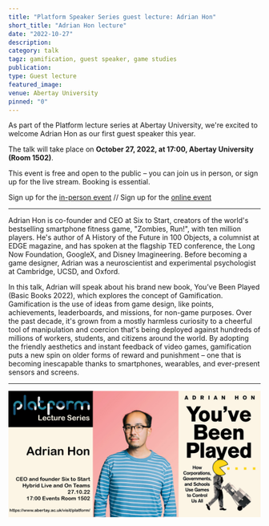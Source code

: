 ```yaml
---
title: "Platform Speaker Series guest lecture: Adrian Hon"
short_title: "Adrian Hon lecture"
date: "2022-10-27"
description:
category: talk
tagz: gamification, guest speaker, game studies
publication:
type: Guest lecture
featured_image:
venue: Abertay University
pinned: "0"
---
```


As part of the Platform lecture series at Abertay University, we're excited to welcome Adrian Hon as our first guest speaker this year.

The talk will take place on **October 27, 2022, at 17:00, Abertay University (Room 1502)**.

This event is free and open to the public – you can join us in person, or sign up for the live stream. Booking is essential.

Sign up for the [in-person event](https://www.eventbrite.co.uk/e/427801605117) // Sign up for the [online event](https://www.eventbrite.co.uk/e/429048324087)

---

Adrian Hon is co-founder and CEO at Six to Start, creators of the world's bestselling smartphone fitness game, "Zombies, Run!", with ten million players. He's author of A History of the Future in 100 Objects, a columnist at EDGE magazine, and has spoken at the flagship TED conference, the Long Now Foundation, GoogleX, and Disney Imagineering. Before becoming a game designer, Adrian was a neuroscientist and experimental psychologist at Cambridge, UCSD, and Oxford.

In this talk, Adrian will speak about his brand new book, You’ve Been Played (Basic Books 2022), which explores the concept of Gamification. Gamification is the use of ideas from game design, like points, achievements, leaderboards, and missions, for non-game purposes. Over the past decade, it's grown from a mostly harmless curiosity to a cheerful tool of manipulation and coercion that's being deployed against hundreds of millions of workers, students, and citizens around the world. By adopting the friendly aesthetics and instant feedback of video games, gamification puts a new spin on older forms of reward and punishment – one that is becoming inescapable thanks to smartphones, wearables, and ever-present sensors and screens.

---

![](/images/content/Hon-Platform.jpg)
